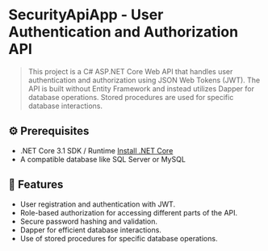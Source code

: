 # SecurityApiApp - User Authentication and Authorization API

> This project is a C# ASP.NET Core Web API that handles user authentication and authorization using JSON Web Tokens (JWT). The API is built without Entity Framework and instead utilizes Dapper for database operations. Stored procedures are used for specific database interactions.


## ⚙️ Prerequisites

- .NET Core 3.1 SDK / Runtime [Install .NET Core]([https://dotnet.microsoft.com/download](https://dotnet.microsoft.com/en-us/download/dotnet/3.1))
- A compatible database like SQL Server or MySQL


## 🚀 Features

- User registration and authentication with JWT.
- Role-based authorization for accessing different parts of the API.
- Secure password hashing and validation.
- Dapper for efficient database interactions.
- Use of stored procedures for specific database operations.
